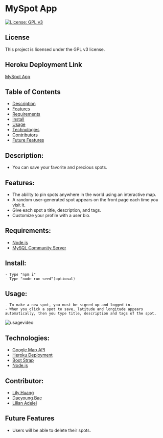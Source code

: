 # MySpot App

  [![License: GPL v3](https://img.shields.io/badge/License-GPLv3-blue.svg)](https://www.gnu.org/licenses/gpl-3.0)
  
## License
  
  This project is licensed under the GPL v3 license.
  
## Heroku Deployment Link
  
  [MySpot App](https://myspot-lhladb.herokuapp.com)
  

## Table of Contents
- [Description](#description)
- [Features](#features)
- [Requirements](#requirements)
- [Install](#install)
- [Usage](#usage)
- [Technologies](#technologies)
- [Contributors](#contributors)
- [Future Features](#futurefeatures)


## Description: 
- You can save your favorite and precious spots.

## Features: 
- The ability to pin spots anywhere in the world using an interactive map.
- A random user-generated spot appears on the front page each time you visit it.
- Give each spot a title, description, and tags.
- Customize your profile with a user bio.

## Requirements: 
- [Node.js](https://nodejs.org/en/docs/)
- [MySQL Community Server](https://dev.mysql.com/downloads/mysql/)

## Install:
    - Type "npm i"
    - Type "node run seed"(optional)

## Usage: 
    - To make a new spot, you must be signed up and logged in.
    - When you click a spot to save, latitude and longitude appears automatically, then you type title, description and tags of the spot.

![usagevideo](./assets/myspot-trial-video.gif)

## Technologies:  
-   [Google Map API](https://developers.google.com/maps)
-   [Heroku Deployment](https://devcenter.heroku.com/)
-   [Boot Strap](https://getbootstrap.com/)
-   [Node.js](https://nodejs.org/en/docs/)


## Contributor:  
- [Lily Huang](https://github.com/LemonPocky)
- [Daeyoung Bae](https://github.com/wooglow)
- [Lilian Adelei](https://github.com/HibiAdelei)

## Future Features
- Users will be able to delete their spots.

